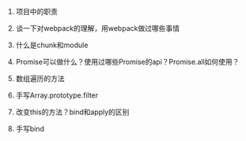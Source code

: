<!--
 * @LastEditors: panda_liu
 * @LastEditTime: 2020-12-01 19:27:43
 * @FilePath: \undefinedc:\Users\23163\Desktop\web\Blog\面经\腾讯PCG1面.md
 * @Description: add some description
-->
1. 项目中的职责

2. 谈一下对webpack的理解，用webpack做过哪些事情

3. 什么是chunk和module

4. Promise可以做什么？使用过哪些Promise的api？Promise.all如何使用？

5. 数组遍历的方法

6. 手写Array.prototype.filter

7. 改变this的方法？bind和apply的区别

8. 手写bind
